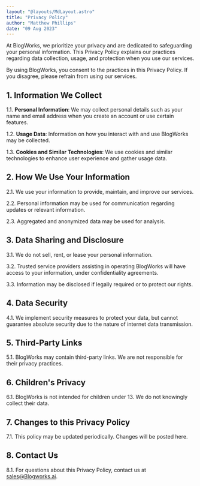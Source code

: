 ```yaml
---
layout: "@layouts/MdLayout.astro"
title: "Privacy Policy"
author: "Matthew Phillips"
date: "09 Aug 2023"
---
```


At BlogWorks, we prioritize your privacy and are dedicated to safeguarding your personal information. This Privacy Policy explains our practices regarding data collection, usage, and protection when you use our services.

By using BlogWorks, you consent to the practices in this Privacy Policy. If you disagree, please refrain from using our services.

## 1. Information We Collect

1.1. **Personal Information**: We may collect personal details such as your name and email address when you create an account or use certain features.

1.2. **Usage Data**: Information on how you interact with and use BlogWorks may be collected.

1.3. **Cookies and Similar Technologies**: We use cookies and similar technologies to enhance user experience and gather usage data.

## 2. How We Use Your Information

2.1. We use your information to provide, maintain, and improve our services.

2.2. Personal information may be used for communication regarding updates or relevant information.

2.3. Aggregated and anonymized data may be used for analysis.

## 3. Data Sharing and Disclosure

3.1. We do not sell, rent, or lease your personal information.

3.2. Trusted service providers assisting in operating BlogWorks will have access to your information, under confidentiality agreements.

3.3. Information may be disclosed if legally required or to protect our rights.

## 4. Data Security

4.1. We implement security measures to protect your data, but cannot guarantee absolute security due to the nature of internet data transmission.

## 5. Third-Party Links

5.1. BlogWorks may contain third-party links. We are not responsible for their privacy practices.

## 6. Children's Privacy

6.1. BlogWorks is not intended for children under 13. We do not knowingly collect their data.

## 7. Changes to this Privacy Policy

7.1. This policy may be updated periodically. Changes will be posted here.

## 8. Contact Us

8.1. For questions about this Privacy Policy, contact us at sales@Blogworks.ai.
